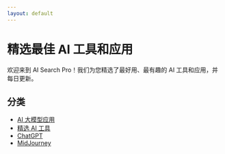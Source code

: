 ```yaml
---
layout: default
---
```


# 精选最佳 AI 工具和应用

欢迎来到 AI Search Pro！我们为您精选了最好用、最有趣的 AI 工具和应用，并每日更新。

## 分类

*   [AI 大模型应用](./pages/ai-apps.md)
*   [精选 AI 工具](./pages/ai-tools.md)
*   [ChatGPT](./pages/chatgpt.md)
*   [MidJourney](./pages/midjourney.md)